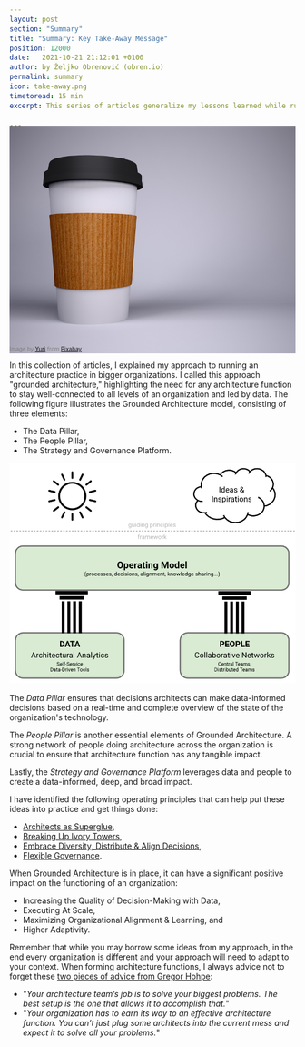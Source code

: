 ```yaml
---
layout: post
section: "Summary"
title: "Summary: Key Take-Away Message"
position: 12000
date:   2021-10-21 21:12:01 +0100
author: by Željko Obrenović (obren.io)
permalink: summary
icon: take-away.png
timetoread: 15 min
excerpt: This series of articles generalize my lessons learned while running an architecture function in global, fast-moving organizations, based on my experience as a Chief Architect at AVIV Group, eBay Classifieds, and Adevinta.

---
```

<img style="margin-top: -20px; width: 100%; height: 400px; object-fit: cover" src="assets/images/arch/coffee-g925bbc46b_1920.jpg">
<div style="font-size: 70%; margin-top: -16px; color: grey; margin-bottom: 12px">
Image by <a href="https://pixabay.com/users/yuri_b-2216431/?utm_source=link-attribution&amp;utm_medium=referral&amp;utm_campaign=image&amp;utm_content=3173047">Yuri</a> from <a href="https://pixabay.com//?utm_source=link-attribution&amp;utm_medium=referral&amp;utm_campaign=image&amp;utm_content=3173047">Pixabay</a>
</div>

In this collection of articles, I explained my approach to running an architecture practice in bigger organizations. I called this approach "grounded architecture," highlighting the need for any architecture function to stay well-connected to all levels of an organization and led by data. The following figure illustrates the Grounded Architecture model, consisting of three elements:
* The Data Pillar,
* The People Pillar,
* The Strategy and Governance Platform.

![](assets/images/model.png)

The *Data Pillar* ensures that decisions architects can make data-informed decisions based on a real-time and complete overview of the state of the organization's technology.

The *People Pillar* is another essential elements of Grounded Architecture. A strong network of people doing architecture across the organization is crucial to ensure that architecture function has any tangible impact.

Lastly, the *Strategy and Governance Platform* leverages data and people to create a data-informed, deep, and broad impact.

I have identified the following operating principles that can help put these ideas into practice and get things done:
* [Architects as Superglue](superglue),
* [Breaking Up Ivory Towers](ivory-towers),
* [Embrace Diversity, Distribute & Align Decisions](diversity),
* [Flexible Governance](governance).

When Grounded Architecture is in place, it can have a significant positive impact on the functioning of an organization:

* Increasing the Quality of Decision-Making with Data,
* Executing At Scale,
* Maximizing Organizational Alignment & Learning, and
* Higher Adaptivity.

Remember that while you may borrow some ideas from my approach, in the end every organization is different and your approach will need to adapt to your context. When forming architecture functions, I always advice not to forget these [two pieces of advice from Gregor Hohpe](https://architectelevator.com/architecture/organizing-architecture/):
 * "*Your architecture team’s job is to solve your biggest problems. The best setup is the one that allows it to accomplish that.*"
 * "*Your organization has to earn its way to an effective architecture function. You can’t just plug some architects into the current mess and expect it to solve all your problems.*"

